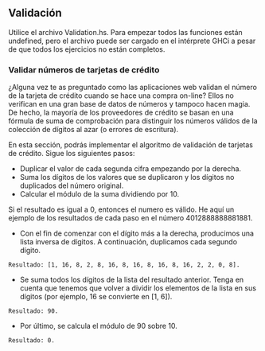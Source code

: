 ## Validación

Utilice el archivo Validation.hs. Para empezar todos las funciones están undefined,
pero el archivo puede ser cargado en el intérprete GHCi a pesar de que todos los ejercicios
no están completos.

### Validar números de tarjetas de crédito

¿Alguna vez te as preguntado como las aplicaciones web validan el número de la tarjeta de crédito
cuando se hace una compra on-line? Ellos no verifican en una gran base de datos de números y tampoco 
hacen magia. De hecho, la mayoría de los proveedores de crédito se basan en una fórmula de suma de 
comprobación para distinguir los números válidos de la colección de dígitos al azar (o errores de escritura).

En esta sección, podrás implementar el algoritmo de validación de tarjetas de crédito. Sigue los siguientes pasos:

* Duplicar el valor de cada segunda cifra empezando por la derecha.
* Suma los dígitos de los valores que se duplicaron y los dígitos no duplicados del número original.
* Calcular el módulo de la suma dividiendo por 10.

Si el resultado es igual a 0, entonces el numero es válido. He aquí un ejemplo de los resultados de cada paso en el número 4012888888881881.

* Con el fin de comenzar con el dígito más a la derecha, producimos una lista inversa de dígitos. A continuación, duplicamos cada segundo dígito. 

```
Resultado: [1, 16, 8, 2, 8, 16, 8, 16, 8, 16, 8, 16, 2, 2, 0, 8].
```

* Se suma todos los dígitos de la lista del resultado anterior. Tenga en cuenta que tenemos que volver
 a dividir los elementos de la lista en sus dígitos (por ejemplo, 16 se convierte en [1, 6]).

```
Resultado: 90.
```

* Por último, se calcula el módulo de 90 sobre 10.
```
Resultado: 0.
```
